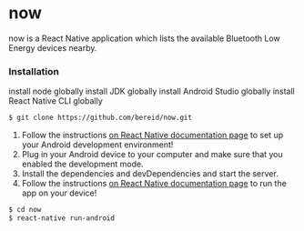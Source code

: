 # now
now is a React Native application which lists the available Bluetooth Low Energy devices nearby.
### Installation

install node globally
install JDK globally
install Android Studio globally
install React Native CLI globally

```sh
$ git clone https://github.com/bereid/now.git
```

1. Follow the instructions [on React Native documentation page](https://facebook.github.io/react-native/docs/getting-started) to set up your Android development environment!
2. Plug in your Android device to your computer and make sure that you enabled the development mode.
3. Install the dependencies and devDependencies and start the server.
4. Follow the instructions [on React Native documentation page](https://facebook.github.io/react-native/docs/running-on-device) to run the app on your device!

```sh
$ cd now
$ react-native run-android
```
